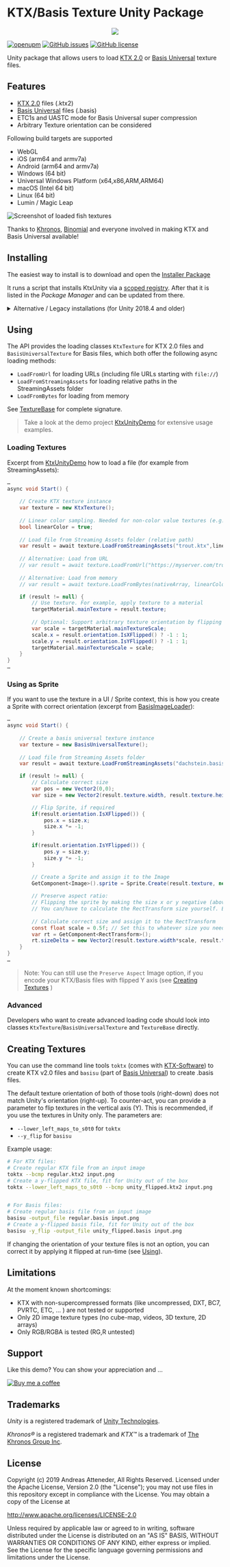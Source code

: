 # KTX/Basis Texture Unity Package

<p align="center">
<img src="./Documentation~/img/ktx-unity-logos.png" />
</p>

[![openupm](https://img.shields.io/npm/v/com.atteneder.ktx?label=openupm&registry_uri=https://package.openupm.com)](https://openupm.com/packages/com.atteneder.ktx/)
[![GitHub issues](https://img.shields.io/github/issues/atteneder/KtxUnity)](https://github.com/atteneder/KtxUnity/issues)
[![GitHub license](https://img.shields.io/github/license/atteneder/KtxUnity)](https://github.com/atteneder/KtxUnity/blob/main/LICENSE.md)

Unity package that allows users to load [KTX 2.0][ktx] or [Basis Universal][basisu] texture files.

## Features

- [KTX 2.0][ktx] files (.ktx2)
- [Basis Universal][basisu] files (.basis)
- ETC1s and UASTC mode for Basis Universal super compression
- Arbitrary Texture orientation can be considered

Following build targets are supported

- WebGL
- iOS (arm64 and armv7a)
- Android (arm64 and armv7a)
- Windows (64 bit)
- Universal Windows Platform (x64,x86,ARM,ARM64)
- macOS (Intel 64 bit)
- Linux (64 bit)
- Lumin / Magic Leap

![Screenshot of loaded fish textures](https://raw.githubusercontent.com/atteneder/KtxUnityDemo/main/Images/fishes.png "Lots of fish basis universal textures loaded via BasisUniversalUnity")

Thanks to [Khronos][khronos], [Binomial][binomial] and everyone involved in making KTX and Basis Universal available!

## Installing

The easiest way to install is to download and open the [Installer Package](https://package-installer.glitch.me/v1/installer/Atteneder/com.atteneder.ktx?registry=https%3A%2F%2Fpackage.openupm.com&scope=com.atteneder)

It runs a script that installs KtxUnity via a [scoped registry][scoped]. After that it is listed in the *Package Manager* and can be updated from there.

<details><summary>Alternative / Legacy installations (for Unity 2018.4 and older)</summary>

Install manually via package URL

You have to manually add the package's URL into your [project manifest](https://docs.unity3d.com/Manual/upm-manifestPrj.html)

Inside your Unity project there's the folder `Packages` containing a file called `manifest.json`. You have to open it and add the following line inside the `dependencies` category:

```json
"com.atteneder.ktx": "https://gitlab.com/atteneder/ktxunity.git",
```

It should look something like this:

```json
{
  "dependencies": {
    "com.atteneder.ktx": "https://gitlab.com/atteneder/ktxunity.git",
    "com.unity.modules.unitywebrequest": "1.0.0"
    ...
  }
}
```

Next time you open your project in Unity, it will download the package automatically. You have to have a GIT LFS client (large file support) installed on your system. Otherwise you will get an error that the native library file (dll on Windows) is corrupt. There's more detail about how to add packages via GIT URLs in the [Unity documentation](https://docs.unity3d.com/Manual/upm-git.html).

</details>

## Using

The API provides the loading classes `KtxTexture` for KTX 2.0 files and `BasisUniversalTexture` for Basis files, which both offer the following async loading methods:

- `LoadFromUrl` for loading URLs (including file URLs starting with `file://`)
- `LoadFromStreamingAssets` for loading relative paths in the StreamingAssets folder
- `LoadFromBytes` for loading from memory

See [TextureBase](./Runtime/Scripts/TextureBase.cs) for complete signature.

> Take a look at the demo project [KtxUnityDemo](https://github.com/atteneder/KtxUnityDemo) for extensive usage examples.

### Loading Textures

Excerpt from [KtxUnityDemo](https://github.com/atteneder/KtxUnityDemo/blob/main/Assets/Scripts/LoadKtxFileDemo.cs) how to load a file (for example from StreamingAssets):

```C#
…
async void Start() {
        
    // Create KTX texture instance
    var texture = new KtxTexture();
    
    // Linear color sampling. Needed for non-color value textures (e.g. normal maps) 
    bool linearColor = true;
    
    // Load file from Streaming Assets folder (relative path)
    var result = await texture.LoadFromStreamingAssets("trout.ktx",linearColor);
    
    // Alternative: Load from URL
    // var result = await texture.LoadFromUrl("https://myserver.com/trout.ktx", linearColor);
    
    // Alternative: Load from memory
    // var result = await texture.LoadFromBytes(nativeArray, linearColor);

    if (result != null) {
        // Use texture. For example, apply texture to a material
        targetMaterial.mainTexture = result.texture;
        
        // Optional: Support arbitrary texture orientation by flipping the texture if necessary
        var scale = targetMaterial.mainTextureScale;
        scale.x = result.orientation.IsXFlipped() ? -1 : 1;
        scale.y = result.orientation.IsYFlipped() ? -1 : 1;
        targetMaterial.mainTextureScale = scale;
    }
}
…
```

### Using as Sprite

If you want to use the texture in a UI / Sprite context, this is how you create a Sprite with correct orientation (excerpt from [BasisImageLoader](https://github.com/atteneder/KtxUnityDemo/blob/main/Assets/Scripts/LoadBasisFileSpriteDemo.cs)):

```C#
…
async void Start() {
        
    // Create a basis universal texture instance
    var texture = new BasisUniversalTexture();
    
    // Load file from Streaming Assets folder
    var result = await texture.LoadFromStreamingAssets("dachstein.basis");

    if (result != null) {
        // Calculate correct size
        var pos = new Vector2(0,0);
        var size = new Vector2(result.texture.width, result.texture.height);

        // Flip Sprite, if required
        if(result.orientation.IsXFlipped()) {
            pos.x = size.x;
            size.x *= -1;
        }

        if(result.orientation.IsYFlipped()) {
            pos.y = size.y;
            size.y *= -1;
        }

        // Create a Sprite and assign it to the Image
        GetComponent<Image>().sprite = Sprite.Create(result.texture, new Rect(pos, size), Vector2.zero);
        
        // Preserve aspect ratio:
        // Flipping the sprite by making the size x or y negative (above) breaks Image's `Preserve Aspect` feature
        // You can/have to calculate the RectTransform size yourself. Example:
        
        // Calculate correct size and assign it to the RectTransform
        const float scale = 0.5f; // Set this to whatever size you need it - best make it a serialized class field
        var rt = GetComponent<RectTransform>();
        rt.sizeDelta = new Vector2(result.texture.width*scale, result.texture.height*scale);
    }
}
…
```

> Note: You can still use the `Preserve Aspect` Image option, if you encode your KTX/Basis files with flipped Y axis (see [Creating Textures](#creating-textures) )

### Advanced

Developers who want to create advanced loading code should look into classes `KtxTexture`/`BasisUniversalTexture` and `TextureBase` directly.

## Creating Textures

You can use the command line tools `toktx` (comes with [KTX-Software][ktxsoftware]) to create KTX v2.0 files and `basisu` (part of [Basis Universal](https://github.com/BinomialLLC/basis_universal)) to create .basis files.

The default texture orientation of both of those tools (right-down) does not match Unity's orientation (right-up). To counter-act, you can provide a parameter to flip textures in the vertical axis (Y). This is recommended, if you use the textures in Unity only. The parameters are:

- `--lower_left_maps_to_s0t0` for `toktx`
- `--y_flip` for `basisu`

Example usage:

```bash
# For KTX files:
# Create regular KTX file from an input image
toktx --bcmp regular.ktx2 input.png
# Create a y-flipped KTX file, fit for Unity out of the box
toktx --lower_left_maps_to_s0t0 --bcmp unity_flipped.ktx2 input.png


# For Basis files:
# Create regular basis file from an input image
basisu -output_file regular.basis input.png
# Create a y-flipped basis file, fit for Unity out of the box
basisu -y_flip -output_file unity_flipped.basis input.png
```

If changing the orientation of your texture files is not an option, you can correct it by applying it flipped at run-time (see [Using](#using)).

## Limitations

At the moment known shortcomings:

- KTX with non-supercompressed formats (like uncompressed, DXT, BC7, PVRTC, ETC, … ) are not tested or supported
- Only 2D image texture types (no cube-map, videos, 3D texture, 2D arrays)
- Only RGB/RGBA is tested (RG,R untested)

## Support

Like this demo? You can show your appreciation and ...

[![Buy me a coffee](https://az743702.vo.msecnd.net/cdn/kofi1.png?v=0)][kofi]

## Trademarks

*Unity* is a registered trademark of [Unity Technologies][unity].

*Khronos®* is a registered trademark and *KTX™* is a trademark of [The Khronos Group Inc][khronos].

## License

Copyright (c) 2019 Andreas Atteneder, All Rights Reserved.
Licensed under the Apache License, Version 2.0 (the "License");
you may not use files in this repository except in compliance with the License.
You may obtain a copy of the License at

   <http://www.apache.org/licenses/LICENSE-2.0>

Unless required by applicable law or agreed to in writing, software
distributed under the License is distributed on an "AS IS" BASIS,
WITHOUT WARRANTIES OR CONDITIONS OF ANY KIND, either express or implied.
See the License for the specific language governing permissions and
limitations under the License.

[basisu]: https://github.com/BinomialLLC/basis_universal
[binomial]: http://www.binomial.info
[khronos]: https://www.khronos.org
[kofi]: https://ko-fi.com/C0C3BW7G
[ktxsoftware]: https://github.com/KhronosGroup/KTX-Software
[ktx]: http://github.khronos.org/KTX-Specification
[scoped]: https://docs.unity3d.com/Manual/upm-scoped.html
[unity]: https://unity.com
